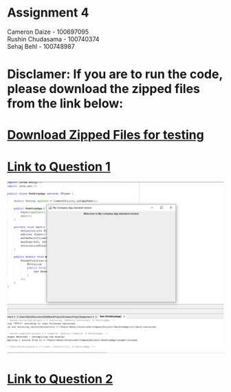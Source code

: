 # Assignment 4
Cameron Daize - 100697095 <br/>
Rushin Chudasama - 100740374 <br/>
Sehaj Behl - 100748987

# Disclamer: If you are to run the code, please download the zipped files from the link below:
# [Download Zipped Files for testing](/ZippedFiles)

# [Link to Question 1](/CompanyProject)

![alt text](/CompanyProject/question1image.jpg)

# [Link to Question 2](/Question_2)
